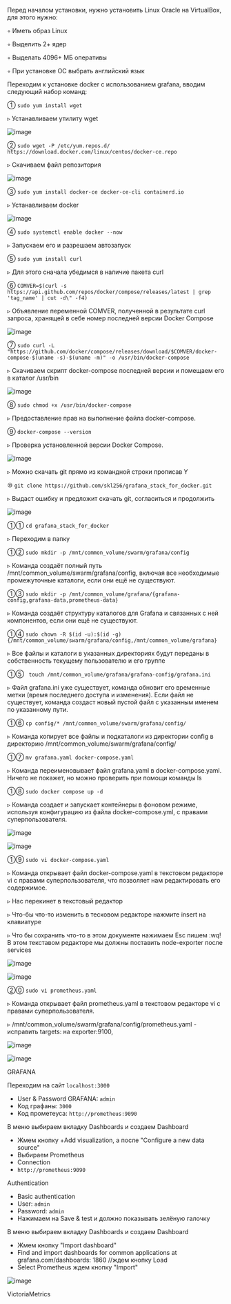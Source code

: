 Перед началом установки, нужно установить Linux Oracle на VirtualBox, для этого нужно:

◦ Иметь образ Linux

◦ Выделить 2+ ядер

◦ Выделать 4096+ МБ оперативы

◦ При установке ОС выбрать английский язык

Переходим к установке docker с использованием grafana, вводим следующий набор команд:

① `sudo yum install wget`

▹ Устанавливаем утилиту wget

![image](https://github.com/user-attachments/assets/4a10e5dd-6f83-4270-8c8b-6b8c3c7751ce)

② `sudo wget -P /etc/yum.repos.d/ https://download.docker.com/linux/centos/docker-ce.repo`

▹ Скачиваем файл репозитория

![image](https://github.com/user-attachments/assets/62a98b7f-769f-4a1d-9dd1-ba8b2e5f9c5b)

③ `sudo yum install docker-ce docker-ce-cli containerd.io`

▹ Устанавливаем docker

![image](https://github.com/user-attachments/assets/eb9e7dfa-2bc2-4cea-84b3-c93d00db7db2)

④ `sudo systemctl enable docker --now`

▹ Запускаем его и разрешаем автозапуск

⑤ `sudo yum install curl`

▹ Для этого сначала убедимся в наличие пакета curl

⑥ `COMVER=$(curl -s https://api.github.com/repos/docker/compose/releases/latest | grep 'tag_name' | cut -d\" -f4)`

▹ Объявление переменной COMVER, полученной в результате curl запроса, хранящей в себе номер последней
версии Docker Compose

![image](https://github.com/user-attachments/assets/a71b5f57-d895-4e74-9c01-aa11dacc0bd2)

⑦ `sudo curl -L "https://github.com/docker/compose/releases/download/$COMVER/docker-compose-$(uname -s)-$(uname -m)" -o /usr/bin/docker-compose`                        

▹ Скачиваем скрипт docker-compose последней версии и помещаем его в каталог /usr/bin

![image](https://github.com/user-attachments/assets/ff9aa1f5-5964-4027-909c-c49adb8aab4d)

⑧ `sudo chmod +x /usr/bin/docker-compose`

▹ Предоставление прав на выполнение файла docker-compose.

⑨ `docker-compose --version`

▹ Проверка установленной версии Docker Compose.

![image](https://github.com/user-attachments/assets/658f7f17-eff6-4c1f-a8db-b5d9d73470d1)

▹ Можно скачать git прямо из командной строки прописав Y

⑩ `git clone https://github.com/skl256/grafana_stack_for_docker.git`

▹ Выдаст ошибку и предложит скачать git, согласиться и продолжить

![image](https://github.com/user-attachments/assets/ad0d94ee-41f7-490b-8560-9ffbaaa16d5b)

①① `cd grafana_stack_for_docker`
    
▹ Переходим в папку

①② `sudo mkdir -p /mnt/common_volume/swarm/grafana/config`

▹ Команда создаёт полный путь /mnt/common_volume/swarm/grafana/config, включая все необходимые промежуточные каталоги, если они ещё не существуют.

①③ `sudo mkdir -p /mnt/common_volume/grafana/{grafana-config,grafana-data,prometheus-data}`

▹ Команда создаёт структуру каталогов для Grafana и связанных с ней компонентов, если они ещё не существуют.

①④ `sudo chown -R $(id -u):$(id -g) {/mnt/common_volume/swarm/grafana/config,/mnt/common_volume/grafana}`

▹ Все файлы и каталоги в указанных директориях будут переданы в собственность текущему пользователю и его группе

①⑤ ` touch /mnt/common_volume/grafana/grafana-config/grafana.ini`

▹ Файл grafana.ini уже существует, команда обновит его временные метки (время последнего доступа и изменения). Если файл не существует, команда создаст новый пустой файл с указанным именем по указанному пути.

①⑥ `cp config/* /mnt/common_volume/swarm/grafana/config/`

▹ Команда копирует все файлы и подкаталоги из директории config в директорию /mnt/common_volume/swarm/grafana/config/

①⑦ `mv grafana.yaml docker-compose.yaml `

▹ Команда переименовывает файл grafana.yaml в docker-compose.yaml. Ничего не покажет, но можно проверить при помощи команды ls

①⑧ `sudo docker compose up -d`

▹ Команда создает и запускает контейнеры в фоновом режиме, используя конфигурацию из файла docker-compose.yml, с правами суперпользователя.

![image](https://github.com/user-attachments/assets/b5a2d557-f83d-48c6-946b-8cb0330de817)

![image](https://github.com/user-attachments/assets/07b2fed6-6853-46e3-aaa2-13374f9507ef)

①⑨ `sudo vi docker-compose.yaml`

▹ Команда открывает файл docker-compose.yaml в текстовом редакторе vi с правами суперпользователя, что позволяет нам редактировать его содержимое.

▹ Нас перекинет в текстовый редактор

▹ Что-бы что-то изменить в тесковом редакторе нажмите insert на клавиатуре

▹ Что бы сохранить что-то в этом документе нажимаем Esc пишем :wq! В этом текставом редакторе мы должны поставить node-exporter после services

![image](https://github.com/user-attachments/assets/bbeb8593-9dd2-44a0-9169-e7907f190f06)

![image](https://github.com/user-attachments/assets/ea435537-9cf0-4a7b-a258-f97692d51086)

②⓪ `sudo vi prometheus.yaml`

▹ Команда открывает файл prometheus.yaml в текстовом редакторе vi с правами суперпользователя.

▹ /mnt/common_volume/swarm/grafana/config/prometheus.yaml - исправить targets: на exporter:9100,

![image](https://github.com/user-attachments/assets/9779ee9d-8d83-4159-8835-1436fdecb767)

![image](https://github.com/user-attachments/assets/c160b968-d1b4-4fd2-9d60-889ff1e3b877)

GRAFANA

Переходим на сайт `localhost:3000`
  * User & Password GRAFANA: `admin`
  * Код графаны: `3000`
  * Код прометеуса: `http://prometheus:9090`

В меню выбираем вкладку Dashboards и создаем Dashboard
  * Жмем кнопку +Add visualization, а после "Configure a new data source"
  * Выбираем Prometheus
  * Connection
  * `http://prometheus:9090`

Authentication
  * Basic authentication
  * User: `admin`
  * Password: `admin`
  * Нажимаем на Save & test и должно показывать зелёную галочку

В меню выбираем вкладку Dashboards и создаем Dashboard
  * Жмем кнопку "Import dashboard"
  * Find and import dashboards for common applications at grafana.com/dashboards: 1860 //ждем кнопку Load
  * Select Prometheus ждем кнопку "Import"
      
 ![image](https://github.com/user-attachments/assets/e8fff791-49f6-48bb-b6a3-0e0272cbaec1)

VictoriaMetrics

